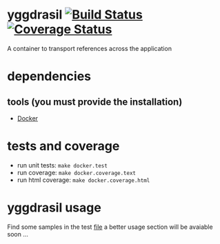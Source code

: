 # yggdrasil [![Build Status](https://travis-ci.org/rjansen/yggdrasil.svg?branch=master)](https://travis-ci.org/rjansen/yggdrasil) [![Coverage Status](https://codecov.io/gh/rjansen/yggdrasil/branch/master/graph/badge.svg)](https://codecov.io/gh/rjansen/yggdrasil)

A container to transport references across the application

# dependencies
## tools (you must provide the installation)
- [Docker](https://www.docker.com/)

# tests and coverage
- run unit tests: `make docker.test`
- run coverage: `make docker.coverage.text`
- run html coverage: `make docker.coverage.html`

# yggdrasil usage
Find some samples in the test [file](yggdrasil_test.go) a better usage section will be avaiable soon ...
